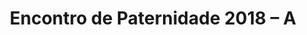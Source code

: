 ---
ID: 5077
title: 'Encontro de Paternidade 2018 &#8211; A'
image-xl: ""
image-l: ""
image-sq-l: ""
image-sq-m: ""
post_excerpt: ""
layout: event
permalink: eventos/encontro-de-paternidade-2018-a
published: true
event:
  event_id: "110"
  event_slug: encontro-de-paternidade-2018-a
  event_owner: "2"
  event_status: "-1"
  event_name: 'Encontro de Paternidade 2018 - A'
  event_start_time: 00:00:00
  event_end_time: 23:59:59
  event_start_date: 2018-03-03
  event_end_date: 2018-03-04
  post_content: ""
  event_rsvp: "0"
  event_spaces: null
  location_id: "4"
  recurrence_id: null
  event_category_id: null
  event_attributes: null
  event_date_created: 2018-02-08 10:41:50
  event_date_modified: 2018-02-09 10:43:09
  recurrence: null
  recurrence_interval: null
  recurrence_freq: null
  recurrence_byday: null
  recurrence_byweekno: null
  blog_id: null
  group_id: "0"
  post_id: "5077"
  event_all_day: "1"
  event_private: "0"
  recurrence_days: null
  event_rsvp_date: null
  event_rsvp_time: null
  event_rsvp_spaces: null
  recurrence_rsvp_days: null
location:
  location_id: "4"
  location_slug: sitio-vale-da-aguia
  location_name: Centro de Eventos Vale da Águia
  location_owner: "2"
  location_address: Rua Paulo Varchavtchik
  location_town: Sorocaba
  location_state: São Paulo
  location_postcode: Mapa (Goog
  location_region: ""
  location_country: BR
  location_latitude: "-23.488098"
  location_longitude: "-47.386986"
  post_content: |
    <a href="http://www.google.com/maps/ms?ie=UTF8&amp;hl=pt-BR&amp;msa=0&amp;msid=101029055973969387879.00047056afb7234e1fdba&amp;ll=-23.452538,-47.321548&amp;spn=0.143937,0.307274&amp;t=h&amp;z=12" target="_blank">Mapa (Google Maps</a>)
    
    <a href="http://www.gruponews.com.br/wp-content/uploads/2011/03/mapa-atualizado-ceva.pdf" target="_blank">Baixe o Mapa em PDF</a>
  post_id: "2210"
  blog_id: "0"
  location_status: "1"
  location_private: "0"
  latitude: "-23.488098"
  longitude: "-47.386986"
categories: ""
tags: ""
author: ""
slide_template:
  - default
wpcf-gn_post_destaques:
  - destaque_novidade
post_date: 2018-01-08 11:14:23
---